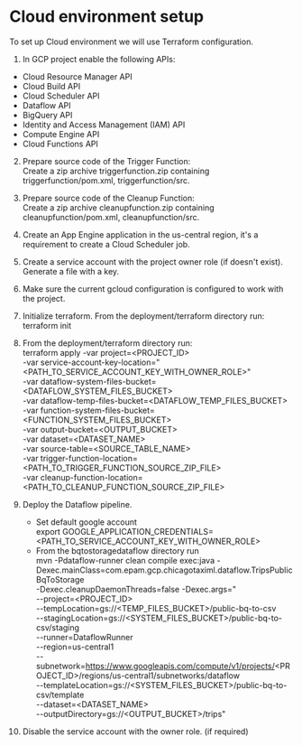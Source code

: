 # Cloud environment setup
To set up Cloud environment we will use Terraform configuration.

1. In GCP project enable the following APIs:  
- Cloud Resource Manager API
- Cloud Build API
- Cloud Scheduler API
- Dataflow API
- BigQuery API
- Identity and Access Management (IAM) API
- Compute Engine API
- Cloud Functions API

2. Prepare source code of the Trigger Function:  
Create a zip archive triggerfunction.zip containing triggerfunction/pom.xml, triggerfunction/src. 

3. Prepare source code of the Cleanup Function:  
Create a zip archive cleanupfunction.zip containing cleanupfunction/pom.xml, cleanupfunction/src. 

4. Create an App Engine application in the us-central region, it's a requirement to create a Cloud Scheduler job.

5. Create a service account with the project owner role (if doesn't exist). Generate a file with a key. 

6. Make sure the current gcloud configuration is configured to work with the project.

7. Initialize terraform. From the deployment/terraform directory run:  
terraform init

8. From the deployment/terraform directory run:  
   terraform apply -var project=<PROJECT_ID> \
   -var service-account-key-location="<PATH_TO_SERVICE_ACCOUNT_KEY_WITH_OWNER_ROLE>" \
   -var dataflow-system-files-bucket=<DATAFLOW_SYSTEM_FILES_BUCKET> \
   -var dataflow-temp-files-bucket=<DATAFLOW_TEMP_FILES_BUCKET> \
   -var function-system-files-bucket=<FUNCTION_SYSTEM_FILES_BUCKET> \
   -var output-bucket=<OUTPUT_BUCKET> \
   -var dataset=<DATASET_NAME> \
   -var source-table=<SOURCE_TABLE_NAME> \
   -var trigger-function-location=<PATH_TO_TRIGGER_FUNCTION_SOURCE_ZIP_FILE> \
   -var cleanup-function-location=<PATH_TO_CLEANUP_FUNCTION_SOURCE_ZIP_FILE>

9. Deploy the Dataflow pipeline. 
   - Set default google account  
     export GOOGLE_APPLICATION_CREDENTIALS=<PATH_TO_SERVICE_ACCOUNT_KEY_WITH_OWNER_ROLE>
   - From the bqtostoragedataflow directory run  
     mvn -Pdataflow-runner clean compile exec:java -Dexec.mainClass=com.epam.gcp.chicagotaximl.dataflow.TripsPublicBqToStorage \
     -Dexec.cleanupDaemonThreads=false -Dexec.args="\
     --project=<PROJECT_ID> \
     --tempLocation=gs://<TEMP_FILES_BUCKET>/public-bq-to-csv \
     --stagingLocation=gs://<SYSTEM_FILES_BUCKET>/public-bq-to-csv/staging \
     --runner=DataflowRunner \
     --region=us-central1 \
     --subnetwork=https://www.googleapis.com/compute/v1/projects/<PROJECT_ID>/regions/us-central1/subnetworks/dataflow \
     --templateLocation=gs://<SYSTEM_FILES_BUCKET>/public-bq-to-csv/template \
     --dataset=<DATASET_NAME> \
     --outputDirectory=gs://<OUTPUT_BUCKET>/trips"

10. Disable the service account with the owner role. (if required)

